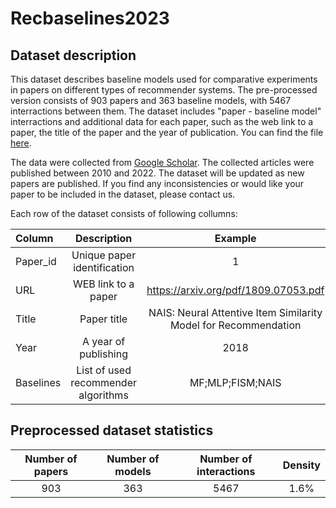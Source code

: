 # Recbaselines2023

## Dataset description

This dataset describes baseline models used for comparative experiments in papers on different types of recommender systems. The pre-processed version consists of 903 papers and 363 baseline models, with 5467 interractions between them. The dataset includes "paper - baseline model" interractions and additional data for each paper, such as the web link to a paper, the title of the paper and the year of publication. You can find the file [here](https://github.com/anonymizedbaselines/recbaselines2023/blob/main/share/data/before_preprocessing.csv).

The data were collected from [Google Scholar](https://scholar.google.com/). The collected articles were published between 2010 and 2022. The dataset will be updated as new papers are published. If you find any inconsistencies or would like your paper to be included in the dataset, please contact us.

Each row of the dataset consists of following collumns:

| Column | Description | Example |
|:--------|:-----------:|:--------:|
| Paper_id | Unique paper identification | 1 |
| URL | WEB link to a paper | https://arxiv.org/pdf/1809.07053.pdf |
| Title | Paper title | NAIS: Neural Attentive Item Similarity Model for Recommendation |
| Year | A year of publishing | 2018 |
| Baselines | List of used recommender algorithms | MF;MLP;FISM;NAIS |

## Preprocessed dataset statistics

| Number of papers | Number of models | Number of interactions | Density |
|:----------------:|:----------------:|:----------------------:|:-------:|
| 903 | 363 | 5467 | 1.6\% |
